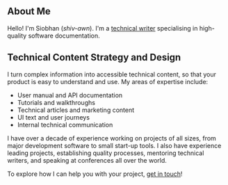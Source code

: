 ## About Me

Hello! I'm Siobhan (_shiv-awn_). I'm a [technical writer](https://en.wikipedia.org/wiki/Technical_writer) specialising in high-quality software documentation.

## Technical Content Strategy and Design

I turn complex information into accessible technical content, so that your product is easy to understand and use. My areas of expertise include:

* User manual and API documentation
* Tutorials and walkthroughs
* Technical articles and marketing content
* UI text and user journeys
* Internal technical communication

I have over a decade of experience working on projects of all sizes, from major development software to small start-up tools. I also have experience leading projects, establishing quality processes, mentoring technical writers, and speaking at conferences all over the world.

To explore how I can help you with your project, [get in touch](mailto:hello@fitzgerald-gibson.com)!